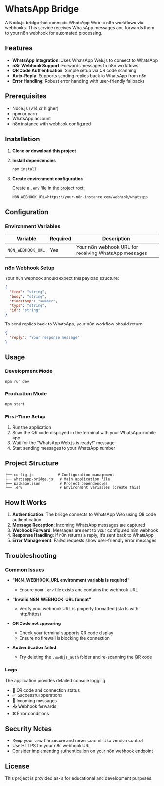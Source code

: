 # WhatsApp Bridge

A Node.js bridge that connects WhatsApp Web to n8n workflows via webhooks. This service receives WhatsApp messages and forwards them to your n8n webhook for automated processing.

## Features

- **WhatsApp Integration**: Uses WhatsApp Web.js to connect to WhatsApp
- **n8n Webhook Support**: Forwards messages to n8n workflows
- **QR Code Authentication**: Simple setup via QR code scanning
- **Auto-Reply**: Supports sending replies back to WhatsApp from n8n
- **Error Handling**: Robust error handling with user-friendly fallbacks

## Prerequisites

- Node.js (v14 or higher)
- npm or yarn
- WhatsApp account
- n8n instance with webhook configured

## Installation

1. **Clone or download this project**

2. **Install dependencies**

   ```bash
   npm install
   ```

3. **Create environment configuration**
   
   Create a `.env` file in the project root:

   ```env
   N8N_WEBHOOK_URL=https://your-n8n-instance.com/webhook/whatsapp
   ```

## Configuration

### Environment Variables

| Variable | Required | Description |
|----------|----------|-------------|
| `N8N_WEBHOOK_URL` | Yes | Your n8n webhook URL for receiving WhatsApp messages |

### n8n Webhook Setup

Your n8n webhook should expect this payload structure:

```json
{
  "from": "string",
  "body": "string", 
  "timestamp": "number",
  "type": "string",
  "id": "string"
}
```

To send replies back to WhatsApp, your n8n workflow should return:

```json
{
  "reply": "Your response message"
}
```

## Usage

### Development Mode

```bash
npm run dev
```

### Production Mode

```bash
npm start
```

### First-Time Setup

1. Run the application
2. Scan the QR code displayed in the terminal with your WhatsApp mobile app
3. Wait for the "WhatsApp Web.js is ready!" message
4. Start sending messages to your WhatsApp number

## Project Structure

```text
├── config.js           # Configuration management
├── whatsapp-bridge.js   # Main application file
├── package.json         # Project dependencies
└── .env                 # Environment variables (create this)
```

## How It Works

1. **Authentication**: The bridge connects to WhatsApp Web using QR code authentication
2. **Message Reception**: Incoming WhatsApp messages are captured
3. **Webhook Forward**: Messages are sent to your configured n8n webhook
4. **Response Handling**: If n8n returns a reply, it's sent back to WhatsApp
5. **Error Management**: Failed requests show user-friendly error messages

## Troubleshooting

### Common Issues

- **"N8N_WEBHOOK_URL environment variable is required"**
  - Ensure your `.env` file exists and contains the webhook URL

- **"Invalid N8N_WEBHOOK_URL format"**
  - Verify your webhook URL is properly formatted (starts with http/https)

- **QR Code not appearing**
  - Check your terminal supports QR code display
  - Ensure no firewall is blocking the connection

- **Authentication failed**
  - Try deleting the `.wwebjs_auth` folder and re-scanning the QR code

### Logs

The application provides detailed console logging:

- 🔗 QR code and connection status
- ✅ Successful operations
- 📨 Incoming messages
- 📤 Webhook forwards
- ❌ Error conditions

## Security Notes

- Keep your `.env` file secure and never commit it to version control
- Use HTTPS for your n8n webhook URL
- Consider implementing authentication on your n8n webhook endpoint

## License

This project is provided as-is for educational and development purposes.
